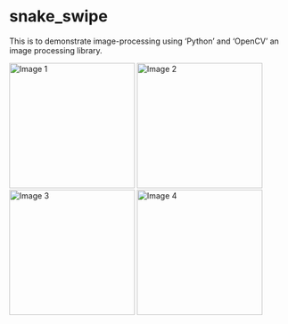 # snake_swipe
This is to demonstrate image-processing using ‘Python’ and ‘OpenCV’ an image processing library.

<img src="preview/image1.jpeg" width="225" alt="Image 1"> <img src="preview/image2.jpeg" width="225" alt="Image 2"> <img src="preview/image3.jpeg" width="225" alt="Image 3"> <img src="preview/image4.jpeg" width="225" alt="Image 4">
